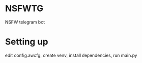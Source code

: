 # NSFWTG
NSFW telegram bot

# Setting up

edit config.awcfg, create venv, install dependencies, run main.py
